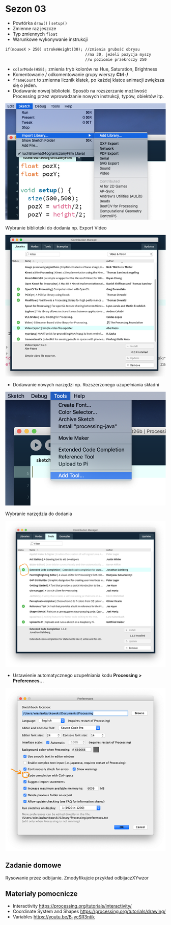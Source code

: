 # Sezon 03 
- Powtórka `draw()` i `setup()`
- Zmienne raz jeszcze
- Typ zmiennych `float`
- Warunkowe wykonywanie instrukcji

```Processing
if(mouseX > 250) strokeWeight(30); //zmienia grubość obrysu 
                                   //na 30, jeżeli pozycja myszy
                                   //w poziomie przekroczy 250
```
  
- `colorMode(HSB);` zmienia tryb kolorów na Hue, Saturation, Brightness 
- Komentowanie / odkomentowanie grupy wierszy **Ctrl-/**
- `frameCount` to zmienna licznik klatek, po każdej klatce animacji zwiększa się o jeden.
- Dodawanie nowej biblioteki. Sposób na rozszerzanie możliwość Processing przez wprowadzanie nowych instrukcji, typów, obiektów itp.

![Dodanie biblioteki](add_library.png)

Wybranie biblioteki do dodania np. Export Video

![Dodanie biblioteki](libraries.png)

- Dodawanie nowych narzędzi np. Rozszerzonego uzupełniania składni

![Dodawanie nowych narzędzi](add_tool.png)

Wybranie narzędzia do dodania

![Wybranie narzędzia do dodania](tools_extendet_code.png)

- Ustawienie automatycznego uzupełniania kodu **Processing > Preferences…**

![Ustawienie automatycznego uzupełniania](ctrl_space.png)

## Zadanie domowe
Rysowanie przez odbijanie. Zmodyfikujcie przykład odbijaczXYwzor

## Materiały pomocnicze
- Interactivity
https://processing.org/tutorials/interactivity/
- Coordinate System and Shapes
https://processing.org/tutorials/drawing/
- Variables
https://youtu.be/B-ycSR3ntik

